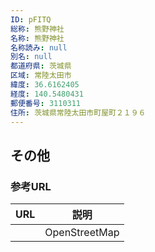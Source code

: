 ```yaml
---
ID: pFITQ
総称: 熊野神社
名称: 熊野神社
名称読み: null
別名: null
都道府県: 茨城県
区域: 常陸太田市
緯度: 36.6162405
経度: 140.5480431
郵便番号: 3110311
住所: 茨城県常陸太田市町屋町２１９６
---
```


## その他

### 参考URL

| URL | 説明          |
| --- | ------------- |
|     | OpenStreetMap |
